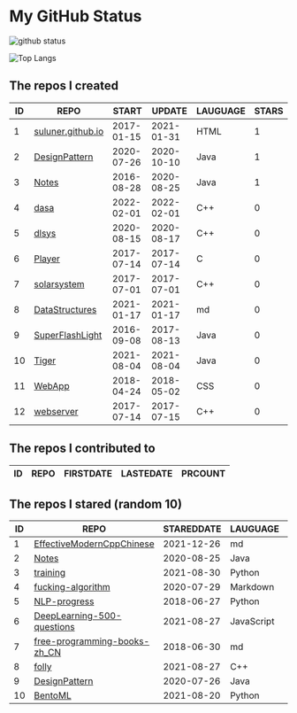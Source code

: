 # My GitHub Status

<img src="https://github-readme-stats-1.yihong0618.vercel.app/api?username=ThaddeusJiang&show_icons=true&&&hide_title=true&count_private=true" alt="github status" />

![Top Langs](https://github-readme-stats-1.yihong0618.vercel.app/api/top-langs/?username=ThaddeusJiang&layout=compact)

<!--START_SECTION:my_github-->
## The repos I created
| ID |                               REPO                                |   START    |   UPDATE   | LAUGUAGE | STARS |
|----|-------------------------------------------------------------------|------------|------------|----------|-------|
|  1 | [suluner.github.io](https://github.com/suluner/suluner.github.io) | 2017-01-15 | 2021-01-31 | HTML     |     1 |
|  2 | [DesignPattern](https://github.com/suluner/DesignPattern)         | 2020-07-26 | 2020-10-10 | Java     |     1 |
|  3 | [Notes](https://github.com/suluner/Notes)                         | 2016-08-28 | 2020-08-25 | Java     |     1 |
|  4 | [dasa](https://github.com/suluner/dasa)                           | 2022-02-01 | 2022-02-01 | C++      |     0 |
|  5 | [dlsys](https://github.com/suluner/dlsys)                         | 2020-08-15 | 2020-08-17 | C++      |     0 |
|  6 | [Player](https://github.com/suluner/Player)                       | 2017-07-14 | 2017-07-14 | C        |     0 |
|  7 | [solarsystem](https://github.com/suluner/solarsystem)             | 2017-07-01 | 2017-07-01 | C++      |     0 |
|  8 | [DataStructures](https://github.com/suluner/DataStructures)       | 2021-01-17 | 2021-01-17 | md       |     0 |
|  9 | [SuperFlashLight](https://github.com/suluner/SuperFlashLight)     | 2016-09-08 | 2017-08-13 | Java     |     0 |
| 10 | [Tiger](https://github.com/suluner/Tiger)                         | 2021-08-04 | 2021-08-04 | Java     |     0 |
| 11 | [WebApp](https://github.com/suluner/WebApp)                       | 2018-04-24 | 2018-05-02 | CSS      |     0 |
| 12 | [webserver](https://github.com/suluner/webserver)                 | 2017-07-14 | 2017-07-15 | C++      |     0 |

## The repos I contributed to
| ID | REPO | FIRSTDATE | LASTEDATE | PRCOUNT |
|----|------|-----------|-----------|---------|

## The repos I stared (random 10)
| ID |                                           REPO                                            | STAREDDATE |  LAUGUAGE  | LATESTUPDATE |
|----|-------------------------------------------------------------------------------------------|------------|------------|--------------|
|  1 | [EffectiveModernCppChinese](https://github.com/CnTransGroup/EffectiveModernCppChinese)    | 2021-12-26 | md         | 2022-03-28   |
|  2 | [Notes](https://github.com/suluner/Notes)                                                 | 2020-08-25 | Java       | 2020-08-25   |
|  3 | [training](https://github.com/mlcommons/training)                                         | 2021-08-30 | Python     | 2022-03-27   |
|  4 | [fucking-algorithm](https://github.com/labuladong/fucking-algorithm)                      | 2020-07-29 | Markdown   | 2022-03-28   |
|  5 | [NLP-progress](https://github.com/sebastianruder/NLP-progress)                            | 2018-06-27 | Python     | 2022-03-28   |
|  6 | [DeepLearning-500-questions](https://github.com/scutan90/DeepLearning-500-questions)      | 2021-08-27 | JavaScript | 2022-03-28   |
|  7 | [free-programming-books-zh_CN](https://github.com/justjavac/free-programming-books-zh_CN) | 2018-06-30 | md         | 2022-03-29   |
|  8 | [folly](https://github.com/facebook/folly)                                                | 2021-08-27 | C++        | 2022-03-28   |
|  9 | [DesignPattern](https://github.com/suluner/DesignPattern)                                 | 2020-07-26 | Java       | 2020-10-10   |
| 10 | [BentoML](https://github.com/bentoml/BentoML)                                             | 2021-08-20 | Python     | 2022-03-25   |

<!--END_SECTION:my_github-->